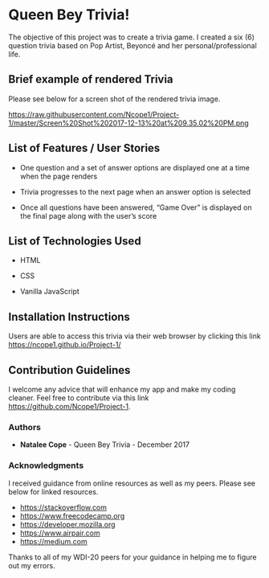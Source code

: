 # Queen Bey Trivia!
The objective of this project was to create a trivia game. I created a six (6) question trivia based on Pop Artist, Beyoncé and her personal/professional life.

## Brief example of rendered Trivia
Please see below for a screen shot of the rendered trivia image.

https://raw.githubusercontent.com/Ncope1/Project-1/master/Screen%20Shot%202017-12-13%20at%209.35.02%20PM.png

## List of Features / User Stories
* One question and a set of answer options are displayed one at a time when the page renders

* Trivia progresses to the next page when an answer option is selected

* Once all questions have been answered, “Game Over” is displayed on the final page along with the user’s score

## List of Technologies Used
* HTML

* CSS

* Vanilla JavaScript

## Installation Instructions
Users are able to access this trivia via their web browser by clicking this link https://ncope1.github.io/Project-1/

## Contribution Guidelines
I welcome any advice that will enhance my app and make my coding cleaner. Feel free to contribute via this link https://github.com/Ncope1/Project-1.

### Authors

* **Natalee Cope** - Queen Bey Trivia - December 2017

### Acknowledgments

I received guidance from online resources as well as my peers. Please see below for linked resources.
* https://stackoverflow.com
* https://www.freecodecamp.org
* https://developer.mozilla.org
* https://www.airpair.com
* https://medium.com

Thanks to all of my WDI-20 peers for your guidance in helping me to figure out my errors.

